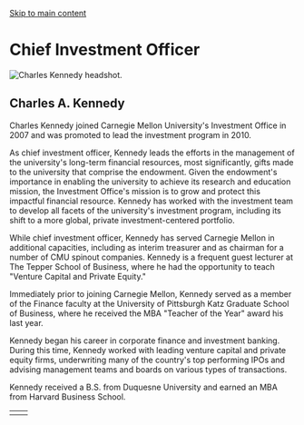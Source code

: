[Skip to main content](https://www.cmu.edu/leadership/senior-admin/kennedy-bio#main-content)

# Chief Investment Officer

![Charles Kennedy headshot.](https://www.cmu.edu/sites/default/files/styles/cke_media_resize_medium/public/2025-04/kennedy-600x600-min.jpg?itok=vULlPhkA)

## Charles A. Kennedy

Charles Kennedy joined Carnegie Mellon University's Investment Office in 2007 and was promoted to lead the investment program in 2010.

As chief investment officer, Kennedy leads the efforts in the management of the university's long-term financial resources, most significantly, gifts made to the university that comprise the endowment. Given the endowment's importance in enabling the university to achieve its research and education mission, the Investment Office's mission is to grow and protect this impactful financial resource. Kennedy has worked with the investment team to develop all facets of the university's investment program, including its shift to a more global, private investment-centered portfolio.

While chief investment officer, Kennedy has served Carnegie Mellon in additional capacities, including as interim treasurer and as chairman for a number of CMU spinout companies. Kennedy is a frequent guest lecturer at The Tepper School of Business, where he had the opportunity to teach "Venture Capital and Private Equity."

Immediately prior to joining Carnegie Mellon, Kennedy served as a member of the Finance faculty at the University of Pittsburgh Katz Graduate School of Business, where he received the MBA "Teacher of the Year" award his last year.

Kennedy began his career in corporate finance and investment banking. During this time, Kennedy worked with leading venture capital and private equity firms, underwriting many of the country's top performing IPOs and advising management teams and boards on various types of transactions.

Kennedy received a B.S. from Duquesne University and earned an MBA from Harvard Business School.

|     |     |
| --- | --- |
|  |  |

